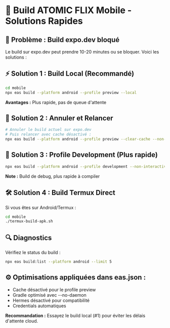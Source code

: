 # 🚀 Build ATOMIC FLIX Mobile - Solutions Rapides

## 🎯 Problème : Build expo.dev bloqué

Le build sur expo.dev peut prendre 10-20 minutes ou se bloquer. Voici les solutions :

## ⚡ Solution 1 : Build Local (Recommandé)
```bash
cd mobile
npx eas build --platform android --profile preview --local
```
**Avantages :** Plus rapide, pas de queue d'attente

## 🔄 Solution 2 : Annuler et Relancer  
```bash
# Annuler le build actuel sur expo.dev
# Puis relancer avec cache désactivé :
npx eas build --platform android --profile preview --clear-cache --non-interactive
```

## 📱 Solution 3 : Profile Development (Plus rapide)
```bash
npx eas build --platform android --profile development --non-interactive
```
**Note :** Build de debug, plus rapide à compiler

## 🛠️ Solution 4 : Build Termux Direct
Si vous êtes sur Android/Termux :
```bash
cd mobile
./termux-build-apk.sh
```

## 🔍 Diagnostics
Vérifiez le status du build :
```bash
npx eas build:list --platform android --limit 5
```

## ⚙️ Optimisations appliquées dans eas.json :
- Cache désactivé pour le profile preview
- Gradle optimisé avec --no-daemon
- Hermes désactivé pour compatibilité
- Credentials automatiques

**Recommandation :** Essayez le build local (#1) pour éviter les délais d'attente cloud.